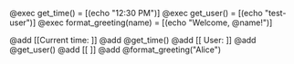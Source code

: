@exec get_time() = [(echo "12:30 PM")]
@exec get_user() = [(echo "test-user")]
@exec format_greeting(name) = [(echo "Welcome, @name!")]

@add [[Current time: ]]
@add @get_time()
@add [[
User: ]]
@add @get_user()
@add [[
]]
@add @format_greeting("Alice")